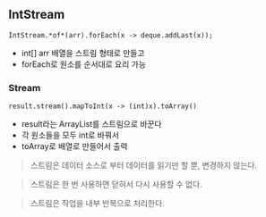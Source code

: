 ## IntStream

`IntStream.*of*(arr).forEach(x -> deque.addLast(x));`

- int[] arr 배열을 스트림 형태로 만들고
- forEach로 원소를 순서대로 요리 가능

### Stream

`result.stream().mapToInt(x -> (int)x).toArray()`

- result라는 ArrayList를 스트림으로 바꾼다
- 각 원소들을 모두 int로 바꿔서
- toArray로 배열로 만들어서 출력

> 스트림은 데이터 소스로 부터 데이터를 읽기만 할 뿐, 변경하지 않는다.
> 

> 스트림은 한 번 사용하면 닫혀서 다시 사용할 수 없다.
> 

> 스트림은 작업을 내부 반복으로 처리한다.
>

